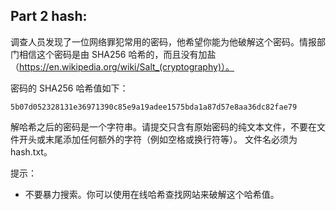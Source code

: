 ## Part 2 hash:

调查人员发现了一位网络罪犯常用的密码，他希望你能为他破解这个密码。情报部门相信这个密码是由 SHA256 哈希的，而且没有加盐（https://en.wikipedia.org/wiki/Salt_(cryptography)）。

密码的 SHA256 哈希值如下：

```
5b07d052328131e36971390c85e9a19adee1575bda1a87d57e8aa36dc82fae79
```

解哈希之后的密码是一个字符串。请提交只含有原始密码的纯文本文件，不要在文件开头或末尾添加任何额外的字符（例如空格或换行符等）。
文件名必须为 hash.txt。


提示：

- 不要暴力搜索。你可以使用在线哈希查找网站来破解这个哈希值。


